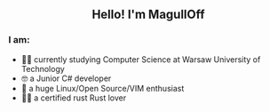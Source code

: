 <h2 align="center">Hello! I'm MagullOff</h2>
                                                                                                                                   
### I am:
- 👨‍🎓 currently studying Computer Science at Warsaw University of Technology
- 🤓 a Junior C# developer
- 🐧 a huge Linux/Open Source/VIM enthusiast
- 🏳️‍🌈 a certified rust Rust lover
